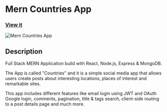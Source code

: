 # Mern Countries App

### [View it](https://allcountries-app.netlify.app/)

![Mern Countries App](https://user-images.githubusercontent.com/93548530/161108895-48a3859c-e2df-44dd-ab4b-640182c1ba7e.png)

## Description

Full Stack MERN Application build with React, Node.js, Express & MongoDB. 

The App is called "Countries" and it is a simple social media app that allows users create posts about interesting locations, places of interest and remarkable sites.

This app includes different features like email login using JWT and OAuth Google login, comments, pagination, title & tags search, client-side routing to a post details page and much more.
